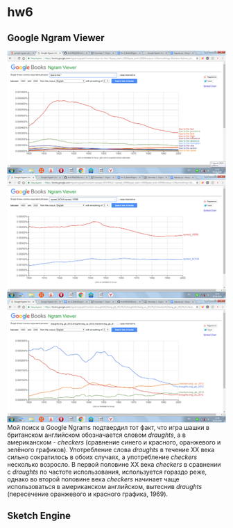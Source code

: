 # hw6
## Google Ngram Viewer
![](https://github.com/LizavetaSKR/hw6/blob/master/due%20to%20the.png)
![](https://github.com/LizavetaSKR/hw6/blob/master/spread.png)
![](https://github.com/LizavetaSKR/hw6/blob/master/%D1%88%D0%B0%D1%88%D0%BA%D0%B8.png)
Мой поиск в Google Ngrams подтвердил тот факт, что игра шашки в британском английском обозначается словом *draughts*, а в американском - *checkers* (сравнение синего и красного, оранжевого и зелёного графиков). Употребление слова *draughts* в течение XX века сильно сократилось в обоих случаях, а употребление *checkers* несколько возросло. В первой половине XX века *checkers* в сравнении с *draughts* по частоте использования, используется гораздо реже, однако во второй половине века *checkers* начинает чаще использоваться в американском английском, вытеснив *draughts* (пересечение оранжевого и красного графика, 1969).
## Sketch Engine
![]()
